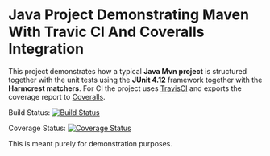 
# Java Project Demonstrating Maven With Travic CI And Coveralls Integration

This project demonstrates how a typical **Java Mvn project** is structured together with the unit tests using the **JUnit 4.12** framework together with the **Harmcrest matchers**. For CI the project uses [TravisCI](https://www.travis-ci.org/brianleke/javademo "Travis CI Build For Project") and exports the coverage report to [Coveralls](https://coveralls.io/github/brianleke/javademo?branch=master "Coverage Metrics For Project").

Build Status: [![Build Status](https://www.travis-ci.org/brianleke/javademo.svg?branch=master)](https://www.travis-ci.org/brianleke/javademo)

Coverage Status: [![Coverage Status](https://coveralls.io/repos/github/brianleke/javademo/badge.svg?branch=master)](https://coveralls.io/github/brianleke/javademo?branch=master)


This is meant purely for demonstration purposes.
